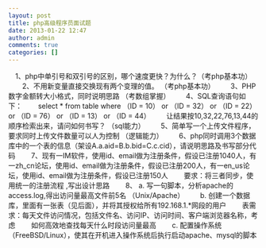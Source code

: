 ```yaml
---
layout: post
title: php高级程序员面试题
date: 2013-01-22 12:47
author: admin
comments: true
categories: []
---
```

　1、php中单引号和双引号的区别，哪个速度更快？为什么？（考php基本功）
　　2、不用新变量直接交换现有两个变理的值。 （考php基本功）
　　3、PHP数字金额转大小格式，同时说明思路 （考数组掌握）
　　4、SQL查询语句如下：
　　select * from table where （ID = 10） or （ID = 32） or （ID = 22） or （ID = 76） or （ID = 13） or （ID = 44）
　　让结果按10,32,22,76,13,44的顺序检索出来，请问如何书写？ （sql能力）
　　5、简单写一个上传文件程序，要求同时上传文件数量可以人为控制 （逻辑能力）
　　6、php同时调用3个数据库中的一个表的信息（架设A.a.aid=B.b.bid=C.c.cid），请说明思路及书写部分代码
　　7、现有一IM软件，使用id、email做为注册条件，假设已注册1040人，有一zh_cn论坛，使用id、email做为注册条件，假设已注册200人，有一en_us论坛，使用id、email做为注册条件，假设已注册150人
　　要求：将三者同步，使用统一的注册流程 ,写出设计思路
　　8、 a. 写一句脚本，分析apache的access.log,得出访问量最高文件前5名 （Unix/Apache）
　　b. 创建一个数据库，里面有一张表（见后面），并将其授权给所有192.168.1.*网段的用户
　　表需求：每天文件访问情况，包括文件名、访问IP、访问时间、客户端浏览器名称，考虑
　　如何高效地查找每天什么时段访问量最高
　　c. 配置操作系统（FreeBSD/Linux），使其在开机进入操作系统后执行启动apache、mysql的脚本
